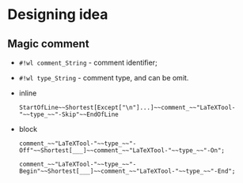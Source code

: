# Designing idea

## Magic comment

* `#!wl comment_String` - comment identifier;

* `#!wl type_String` - comment type, and can be omit.

* inline

    ``` wl
    StartOfLine~~Shortest[Except["\n"]...]~~comment_~~"LaTeXTool-"~~type_~~"-Skip"~~EndOfLine
    ```

* block

    ``` wl
    comment_~~"LaTeXTool-"~~type_~~"-Off"~~Shortest[___]~~comment_~~"LaTeXTool-"~~type_~~"-On";
    ```

    ``` wl
    comment_~~"LaTeXTool-"~~type_~~"-Begin"~~Shortest[___]~~comment_~~"LaTeXTool-"~~type_~~"-End";
    ```
